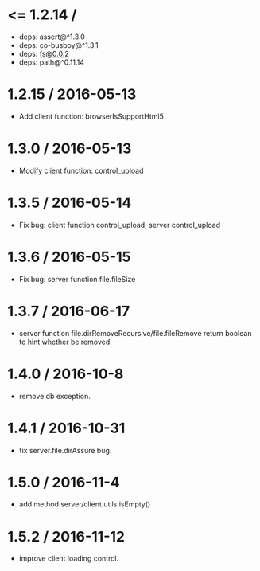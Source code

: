 
<= 1.2.14 /
==================
  * deps: assert@^1.3.0
  * deps: co-busboy@^1.3.1
  * deps: fs@0.0.2
  * deps: path@^0.11.14

1.2.15 / 2016-05-13
==================
  - Add client function: browserIsSupportHtml5

1.3.0 / 2016-05-13
==================
  - Modify client function: control_upload

1.3.5 / 2016-05-14
==================
  - Fix bug: client function control_upload; server control_upload

1.3.6 / 2016-05-15
==================
  - Fix bug: server function file.fileSize

1.3.7 / 2016-06-17
==================
  - server function file.dirRemoveRecursive/file.fileRemove return boolean to hint whether be removed.

1.4.0 / 2016-10-8
==================
  - remove db exception.

1.4.1 / 2016-10-31
==================
  - fix server.file.dirAssure bug.
  
1.5.0 / 2016-11-4
==================
  - add method server/client.utils.isEmpty()

1.5.2 / 2016-11-12
==================
  - improve client loading control.